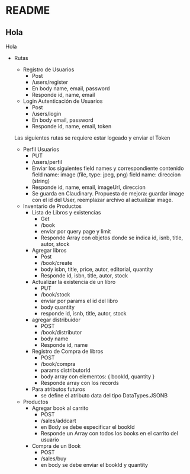 # README

## Hola

Hola

- Rutas
	- Registro de Usuarios
		- Post
		- /users/register
		- En body name, email, password
		- Responde id, name, email
	- Login Autenticación de Usuarios
		- Post
		- /users/login
		- En body email, password
		- Responde id, name, email, token

	Las siguientes rutas se requiere estar logeado y enviar el Token

	- Perfil Usuarios
		- PUT
		- /users/perfil
		- Enviar los siguientes field names y correspondiente contenido
			field name: image (file, type: jpeg, png)
			field name: direccion (string)
		- Responde id, name, email, imageUrl, direccion
		- Se guarda en Claudinary. 
			Propuesta de mejora: 
				guardar image con el id del User, 
				reemplazar archivo al actualizar image.
	- Inventario de Productos
		- Lista de Libros y existencias
			- Get 
			- /book
			- enviar por query page y limit
			- Responde Array con objetos donde se indica id, isnb, title, autor, stock
		- Agregar libros
			- Post
			- /book/create
			- body isbn, title, price, autor, editorial, quantity
			- Responde id, isbn, title, autor, stock
		- Actualizar la existencia de un libro
			- PUT
			- /book/stock
			- enviar por params el id del libro
			- body quantity
			- responde id, isnb, title, autor, stock
		- agregar distribuidor
			- POST
			- /book/distributor
			- body name
			- Responde id, name
		- Registro de Compra de libros
			- POST
			- /book/compra
			- params distributorId
			- body array con elementos: { bookId, quantity }
			- Responde array con los records
		- Para atributos futuros
			- se define el atributo data del tipo DataTypes.JSONB
	- Productos
		- Agregar book al carrito
			- POST
			- /sales/addcart
			- en Body se debe especificar el bookId
			- Responde un Array con todos los books en el carrito del usuario
		- Compra de un Book
			- POST
			- /sales/buy
			- en body se debe enviar el bookId y quantity

